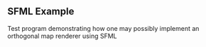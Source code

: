 SFML Example
------------

Test program demonstrating how one may possibly implement
an orthogonal map renderer using SFML